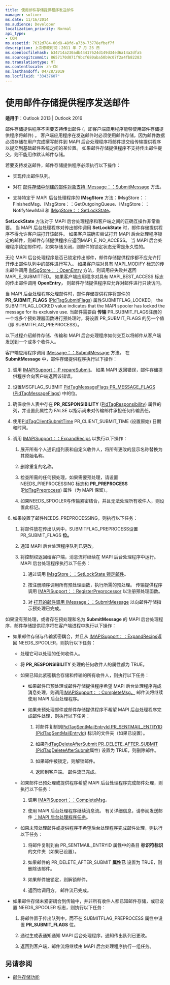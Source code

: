 ```yaml
---
title: 使用邮件存储提供程序发送邮件
manager: soliver
ms.date: 11/16/2014
ms.audience: Developer
localization_priority: Normal
api_type:
- COM
ms.assetid: 7632d784-00d8-48fd-a73b-73778efbef7f
description: 上次修改时间：2011 年 7 月 23 日
ms.openlocfilehash: b34714a230adb44417624d149d34ed6a14a2dfa5
ms.sourcegitcommit: 8657170d071f9bcf680aba50b9c07f2a4fb82283
ms.translationtype: MT
ms.contentlocale: zh-CN
ms.lasthandoff: 04/28/2019
ms.locfileid: "33437607"
---
```

# <a name="sending-messages-by-using-message-store-providers"></a>使用邮件存储提供程序发送邮件

**适用于**：Outlook 2013 | Outlook 2016 
  
邮件存储提供程序不需要支持传出邮件 (，即客户端应用程序能够使用邮件存储提供程序将邮件) 。 客户端应用程序在发送邮件时必须使用邮件存储，因为邮件数据必须存储在用户完成撰写邮件到 MAPI 后台处理程序将邮件提交给传输提供程序以提交到基础邮件系统之间的某位置。 如果邮件存储提供程序不支持传出邮件提交，则不能用作默认邮件存储。
  
若要支持发送邮件，邮件存储提供程序必须执行以下操作：
  
- 实现传出邮件队列。
    
- 对在 [邮件存储中创建的邮件对象支持 IMessage：：SubmitMessage](imessage-submitmessage.md) 方法。 
    
- 支持特定于 MAPI 后台处理程序的 **IMsgStore** 方法：IMsgStore：：FinishedMsg、IMsgStore：：GetOutgoingQueue、IMsgStore：：NotifyNewMail 和 [IMsgStore：：SetLockState](imsgstore-setlockstate.md)。 [](imsgstore-finishedmsg.md) [](imsgstore-getoutgoingqueue.md) [](imsgstore-notifynewmail.md)
    
**SetLockState** 方法对于 MAPI 后台处理程序和客户端之间的正确互操作非常重要。 当 MAPI 后台处理程序对传出邮件调用 **SetLockState** 时，邮件存储提供程序不得允许客户端打开该邮件。 如果客户端确实尝试打开 MAPI 后台处理程序锁定的邮件，则邮件存储提供程序应返回MAPI_E_NO_ACCESS。 当 MAPI 后台处理程序锁定邮件时，如果存储关闭，则邮件的锁定状态无需是永久性的。 
  
无论 MAPI 后台处理程序是否已锁定传出邮件，邮件存储提供程序都不应允许打开传出邮件队列中的邮件进行写入。 如果客户端对具有 MAPI_MODIFY 标志的传出邮件调用 [IMSgStore：：OpenEntry](imsgstore-openentry.md) 方法，则调用应失败并返回MAPI_E_SUBMITTED。 如果客户端应用程序对具有 MAPI_BEST_ACCESS 标志的传出邮件调用 **OpenEntry，** 则邮件存储提供程序应允许对邮件进行只读访问。 
  
当 MAPI 后台处理程序处理邮件时，邮件存储提供程序将邮件的 **PR_SUBMIT_FLAGS** ([PidTagSubmitFlags](pidtagsubmitflags-canonical-property.md)) 属性SUBMITFLAG_LOCKED。 the SUBMITFLAG_LOCKED value indicates that the MAPI spooler has locked the message for its exclusive use. 当邮件需要由 **传输** PR_SUBMIT_FLAGS注册的一个或多个预处理器函数进行预处理时，将设置 PR_SUBMIT_FLAGS 的另一个值（即 SUBMITFLAG_PREPROCESS）。
  
以下过程介绍邮件存储、传输和 MAPI 后台处理程序如何交互以将邮件从客户端发送到一个或多个收件人。 
  
客户端应用程序调用 [IMessage：：SubmitMessage](imessage-submitmessage.md) 方法。 在 **SubmitMessage** 中，邮件存储提供程序执行以下操作：
  
1. 调用 [IMAPISupport：:P repareSubmit](imapisupport-preparesubmit.md)。 如果 MAPI 返回错误，邮件存储提供程序会向客户端返回该错误。
    
2. 设置MSGFLAG_SUBMIT [PidTagMessageFlags PR_MESSAGE_FLAGS (PidTagMessageFlags](pidtagmessageflags-canonical-property.md)) 中的位。 
    
3. 确保收件人表中存在 **PR_RESPONSIBILITY** ([PidTagResponsibility](pidtagresponsibility-canonical-property.md)) 属性的列，并设置此属性为 FALSE 以指示尚未对传输邮件承担任何传输责任。
    
4. 使用[PidTagClientSubmitTime](pidtagclientsubmittime-canonical-property.md) PR_CLIENT_SUBMIT_TIME (设置原始) 日期和时间。 
    
5. 调用 [IMAPISupport：：ExpandRecips](imapisupport-expandrecips.md) 以执行以下操作： 
    
    1. 展开所有个人通讯组列表和自定义收件人，将所有更改的显示名称替换为其原始名称。
        
    2. 删除重复的名称。
        
    3. 检查所需的任何预处理，如果需要预处理，请设置 NEEDS_PREPROCESSING 标志和 **PR_PREPROCESS** ([PidTagPreprocess](pidtagpreprocess-canonical-property.md)) 属性（为 MAPI 保留）。 
        
    4. 如果NEEDS_SPOOLER与传输紧密结合，并且无法处理所有收件人，则设置此标记。 
    
6. 如果设置了邮件NEEDS_PREPROCESSING，则执行以下任务：
    
    1. 将邮件放在传出队列中，SUBMITFLAG_PREPROCESS设置 PR_SUBMIT_FLAGS **位。** 
        
    2. 通知 MAPI 后台处理程序队列已更改。
        
    3. 将控制权返回给客户端，消息流将继续在 MAPI 后台处理程序中运行。 MAPI 后台处理程序执行以下任务： 
    
       1. 通过调用 [IMsgStore：：SetLockState 锁定邮件](imsgstore-setlockstate.md)。
            
       2. 按注册顺序调用所有预处理函数，执行所需的预处理。 传输提供程序调用 [IMAPISupport：：RegisterPreprocessor](imapisupport-registerpreprocessor.md) 以注册预处理函数。 
            
       3. 对 [打开的邮件调用 IMessage：：SubmitMessage](imessage-submitmessage.md) 以向邮件存储指示预处理已完成。 
    
如果没有预处理，或者存在预处理和名为 **SubmitMessage** 的 MAPI 后台处理程序，邮件存储提供程序将在客户端进程中执行以下操作： 
  
- 如果邮件存储与传输紧密耦合，并且从 [IMAPISupport：：ExpandRecips](imapisupport-expandrecips.md)返回 NEEDS_SPOOLER，则执行以下任务：
    
   - 处理它可以处理的任何收件人。
    
   - 将 **PR_RESPONSIBILITY** 处理的任何收件人的属性都为 TRUE。 
    
   - 如果已知此紧密耦合存储和传输的所有收件人，则执行以下任务： 
    
     - 如果邮件已预处理或邮件存储提供程序希望 MAPI 后台处理程序完成消息处理，则调用[IMAPISupport：：CompleteMsg。](imapisupport-completemsg.md) 邮件流将继续使用 MAPI 后台处理程序。 
    
     - 如果未预处理邮件或邮件存储提供程序不希望 MAPI 后台处理程序完成邮件处理，则执行以下任务：
    
       1. 将邮件复制到[PidTagSentMailEntryId PR_SENTMAIL_ENTRYID (PidTagSentMailEntryId](pidtagsentmailentryid-canonical-property.md)) 标识的文件夹（如果已设置）。 
            
       2. 如果[PidTagDeleteAfterSubmit PR_DELETE_AFTER_SUBMIT (PidTagDeleteAfterSubmit](pidtagdeleteaftersubmit-canonical-property.md)属性) 设置为 TRUE，则删除邮件。 
            
       3. 如果邮件被锁定，则解锁邮件。
            
       4. 返回到客户端。 邮件流已完成。
    
  - 如果邮件已预处理或提供程序希望 MAPI 后台处理程序完成邮件处理，则执行以下任务：
    
    1. 调用 [IMAPISupport：：CompleteMsg](imapisupport-completemsg.md)。 
          
    2. 使用 MAPI 后台处理程序继续消息流。 有关详细信息，请参阅发送邮件 [：MAPI 后台处理程序任务](sending-messages-mapi-spooler-tasks.md)。
    
  - 如果未预处理邮件或提供程序不希望后台处理程序完成邮件处理，则执行以下任务：
    
    1. 将邮件复制到由 PR_SENTMAIL_ENTRYID 属性中的条目 **标识符标识** 的文件夹（如果已设置）。 
        
    2. 如果邮件的 PR_DELETE_AFTER_SUBMIT **属性已** 设置为 TRUE，则删除该邮件。 
        
    3. 如果邮件被锁定，则解锁邮件。 
        
    4. 返回给调用方。 邮件流已完成。
    
- 如果邮件存储未紧密耦合到传输中，并非所有收件人都已知邮件存储，或已设置 NEEDS_SPOOLER 标志，则执行以下任务：
    
  1. 将邮件置于传出队列中，而不在 SUBMITFLAG_PREPROCESS 属性中设置 **PR_SUBMIT_FLAGS** 位。 
    
  2. 通过生成表通知通知 MAPI 后台处理程序，通知传出队列已更改。 
    
  3. 返回到客户端，邮件流将继续由 MAPI 后台处理程序执行一组任务。
    
## <a name="see-also"></a>另请参阅

- [邮件存储功能](message-store-features.md)

